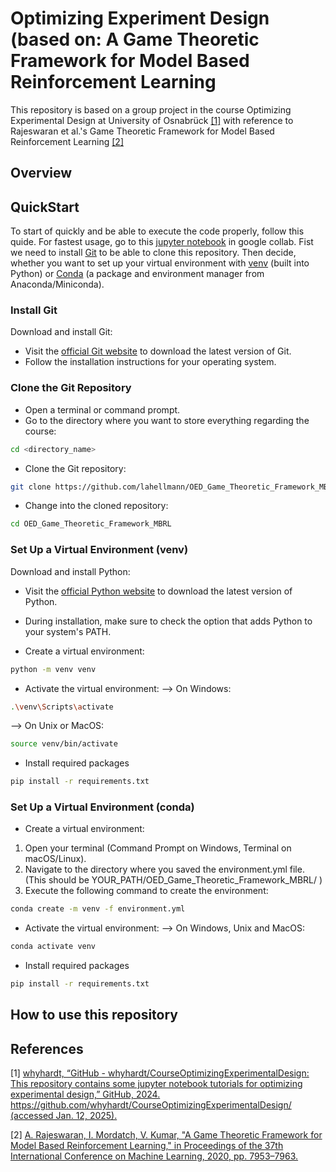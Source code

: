 # Optimizing Experiment Design (based on: A Game Theoretic Framework for Model Based Reinforcement Learning
This repository is based on a group project in the course Optimizing Experimental Design at University of Osnabrück [[1]](#references) with reference to Rajeswaran et al.'s Game Theoretic Framework for Model Based Reinforcement Learning [[2]](#references) 

## Overview

## QuickStart
To start of quickly and be able to execute the code properly, follow this quide.
For fastest usage, go to this [jupyter notebook](https://colab.research.google.com/drive/1BJvOYk32kS66KLPyCPIchVXdxmQ-5lvV?usp=sharing) in google collab.
Fist we need to install [Git](#git) to be able to clone this repository.
Then decide, whether you want to set up your virtual environment with [venv](#venv) (built into Python) or [Conda](#conda) (a package and environment manager from Anaconda/Miniconda).

### Install Git
<a name="git"></a>
Download and install Git:

- Visit the [official Git website](https://git-scm.com/) to download the latest version of Git.
- Follow the installation instructions for your operating system.

### Clone the Git Repository

- Open a terminal or command prompt.
- Go to the directory where you want to store everything regarding the course:
```bash
cd <directory_name>
```
- Clone the Git repository:
```bash
git clone https://github.com/lahellmann/OED_Game_Theoretic_Framework_MBRL.git
```
- Change into the cloned repository:
```bash
cd OED_Game_Theoretic_Framework_MBRL
```

### Set Up a Virtual Environment (venv)
<a name="venv"></a>

Download and install Python:
- Visit the [official Python website](https://www.python.org/) to download the latest version of Python.
- During installation, make sure to check the option that adds Python to your system's PATH.

- Create a virtual environment:
```bash 
python -m venv venv
```
- Activate the virtual environment:
--> On Windows:
```bash
.\venv\Scripts\activate
```
--> On Unix or MacOS:
```bash
source venv/bin/activate
```
- Install required packages
```bash
pip install -r requirements.txt
```

### Set Up a Virtual Environment (conda)
<a name="conda"></a>
- Create a virtual environment:
1. Open your terminal (Command Prompt on Windows, Terminal on macOS/Linux).
2. Navigate to the directory where you saved the environment.yml file. (This should be YOUR_PATH/OED_Game_Theoretic_Framework_MBRL/ )
3. Execute the following command to create the environment:

```bash 
conda create -m venv -f environment.yml
```
- Activate the virtual environment:
--> On Windows, Unix and MacOS:
```bash
conda activate venv
```
- Install required packages
```bash
pip install -r requirements.txt
```

## How to use this repository


## References
<a name="references"></a>
[1] [whyhardt, “GitHub - whyhardt/CourseOptimizingExperimentalDesign: This repository contains some jupyter notebook tutorials for optimizing experimental design,” GitHub, 2024. https://github.com/whyhardt/CourseOptimizingExperimentalDesign/ (accessed Jan. 12, 2025).](https://github.com/whyhardt/CourseOptimizingExperimentalDesign/)

[2] [A. Rajeswaran, I. Mordatch, V. Kumar, "A Game Theoretic Framework for Model Based Reinforcement Learning," in Proceedings of the 37th International Conference on Machine Learning, 2020, pp. 7953–7963.](http://proceedings.mlr.press/v119/rajeswaran20a.html)
